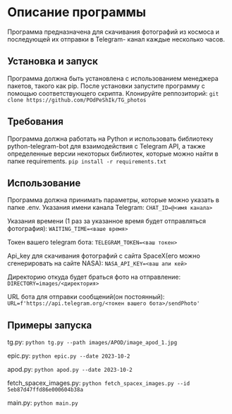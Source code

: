 # Описание программы 
 Программа предназначена для скачивания фотографий из космоса и последующей их отправки в Telegram- канал каждые несколько часов. 

## Установка и запуск 
Программа должна быть установлена с использованием менеджера пакетов, такого как pip. После установки запустите программу с помощью соответствующего скрипта.
Клонируйте реппозиторий:
```git clone https://github.com/POdPeShIk/TG_photos```

## Требования 
Программа должна работать на Python и использовать библиотеку python-telegram-bot для взаимодействия с Telegram API, а также определенные версии некоторых библиотек, которые можно найти в папке requirements.
```pip install -r requirements.txt```

## Использование 
Программа должна принимать параметры, которые можно указать в папке .env. Указания имени канала Telegram:
```CHAT_ID=@<имя канала>```

Указания времени (1 раз за указанное время будет отправляться фотография):
```WAITING_TIME=<ваше время>``` 

Токен вашего telegram бота:
```TELEGRAM_TOKEN=<ваш токен>```

Api_key для скачивания фотографий с сайта SpaceX(его можно сгенерировать на сайте NASA):
```NASA_API_KEY=<ваш апи кей>```

Директорию откуда будет браться фото на отправление:
```DIRECTORY=images/<директория>```

URL бота для отправки сообщений(он постоянный):
```URL=f'https://api.telegram.org/<токен вашего бота>/sendPhoto'```

## Примеры запуска
tg.py:
```python tg.py --path images/APOD/image_apod_1.jpg```

epic.py:
```python epic.py --date 2023-10-2 ```

apod.py:
```python apod.py --date 2023-10-2```

fetch_spacex_images.py:
```python fetch_spacex_images.py --id 5eb87d47ffd86e000604b38a```

main.py:
```python main.py```


